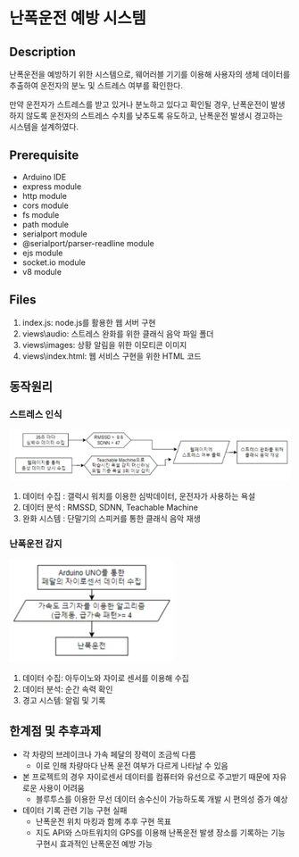 # 난폭운전 예방 시스템

## Description

난폭운전을 예방하기 위한 시스템으로, 웨어러블 기기를 이용해 사용자의 생체 데이터를 추출하여 운전자의 분노 및 스트레스 여부를 확인한다.

만약 운전자가 스트레스를 받고 있거나 분노하고 있다고 확인될 경우, 난폭운전이 발생하지 않도록 운전자의 스트레스 수치를 낮추도록 유도하고, 난폭운전 발생시 경고하는 시스템을 설계하였다.

## Prerequisite

- Arduino IDE
- express module
- http module
- cors module
- fs module
- path module
- serialport module
- @serialport/parser-readline module
- ejs module
- socket.io module
- v8 module

## Files

1. index.js: node.js를 활용한 웹 서버 구현
2. views\audio: 스트레스 완화를 위한 클래식 음악 파일 폴더
3. views\images: 상황 알림을 위한 이모티콘 이미지
4. views\index.html: 웹 서비스 구현을 위한 HTML 코드

## 동작원리

### 스트레스 인식

![운전자 스트레스 감지](/docs/images/stress_detector.png)

1. 데이터 수집 : 갤럭시 워치를 이용한 심박데이터, 운전자가 사용하는 욕설
2. 데이터 분석 : RMSSD, SDNN, Teachable Machine
3. 완화 시스템 : 단말기의 스피커를 통한 클래식 음악 재생

### 난폭운전 감지

![난폭운전 감지기](/docs/images/RD_Detector.png)

1. 데이터 수집: 아두이노와 자이로 센서를 이용해 수집
2. 데이터 분석: 순간 속력 확인
3. 경고 시스템: 알림 및 기록

## 한계점 및 추후과제

- 각 차량의 브레이크나 가속 페달의 장력이 조금씩 다름
  - 이로 인해 차량마다 난폭 운전 여부가 다르게 나타날 수 있음
- 본 프로젝트의 경우 자이로센서 데이터를 컴퓨터와 유선으로 주고받기 때문에 자유로운 사용이 어려움
  - 블루투스를 이용한 무선 데이터 송수신이 가능하도록 개발 시 편의성 증가 예상
- 데이터 기록 관련 기능 구현 실패
  - 난폭운전 위치 마킹과 함께 추후 구현 목표
  - 지도 API와 스마트워치의 GPS를 이용해 난폭운전 발생 장소를 기록하는 기능 구현시 효과적인 난폭운전 예방 가능

